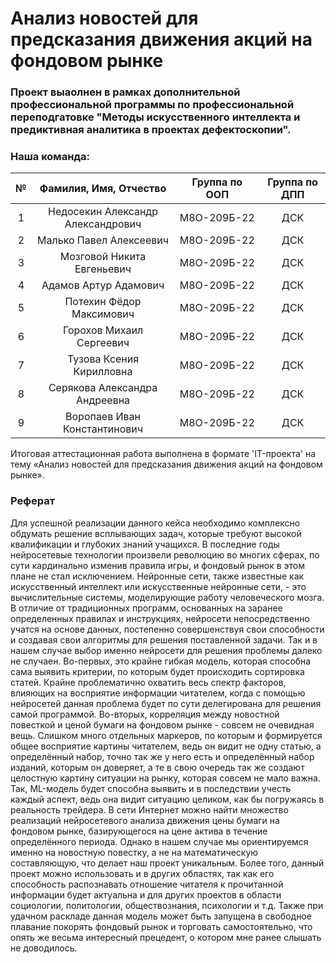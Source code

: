 # Анализ новостей для предсказания движения акций на фондовом рынке

### Проект выаолнен в рамках дополнительной профессиональной программы по профессиональной переподгатовке "Методы искусственного интеллекта и предиктивная аналитика в проектах дефектоскопии".

### Наша команда:

|№    |Фамилия, Имя, Отчество|Группа по ООП|Группа по ДПП|
|:---:|:--------------------:|:-----------:|:-----------:|
|1    |Недосекин Александр Александрович|М8О-209Б-22|ДСК|
|2    |Малько Павел Алексеевич|М8О-209Б-22|ДСК|
|3    |Мозговой Никита Евгеньевич|М8О-209Б-22|ДСК|
|4    |Адамов Артур Адамович|М8О-209Б-22|ДСК|
|5    |Потехин Фёдор Максимович|М8О-209Б-22|ДСК|
|6    |Горохов Михаил Сергеевич|М8О-209Б-22|ДСК|
|7    |Тузова Ксения Кирилловна|М8О-209Б-22|ДСК|
|8    |Серякова Александра Андреевна|М8О-209Б-22|ДСК|
|9    |Воропаев Иван Константинович|М8О-209Б-22|ДСК|

Итоговая аттестационная работа выполнена в формате 'IT-проекта' на тему «Анализ новостей для предсказания движения акций на фондовом рынке». 

### Реферат

  Для успешной реализации данного кейса необходимо комплексно обдумать решение всплывающих задач, которые требуют высокой квалификации и глубоких знаний учащихся.
  В последние годы нейросетевые технологии произвели революцию во многих сферах, по сути кардинально изменив правила игры,  и фондовый рынок в этом плане не стал исключением. Нейронные сети, также известные как искусственный интеллект или искусственные  нейронные сети, - это вычислительные системы, моделирующие работу человеческого мозга. В отличие от традиционных программ, основанных на заранее определенных правилах и инструкциях, нейросети непосредственно учатся на основе данных, постепенно совершенствуя свои способности и создавая свои алгоритмы для решения поставленной задачи. 
  Так и в нашем случае выбор именно нейросети для решения проблемы далеко не случаен. Во-первых, это крайне гибкая модель, которая способна сама выявить критерии, по которым будет происходить сортировка статей. Крайне проблематично охватить весь спектр факторов, влияющих на восприятие информации читателем, когда с помощью нейросетей данная проблема будет по сути делегирована для решения самой программой. Во-вторых, корреляция между новостной повесткой и ценой бумаги на фондовом рынке - совсем не очевидная вещь. Слишком много отдельных маркеров, по которым и формируется общее восприятие картины читателем, ведь он видит не одну статью, а определённый набор, точно так же у него есть и определённый набор изданий, которым он доверяет, а те в свою очередь так же создают целостную картину ситуации на рынку, которая совсем не мало важна. Так, ML-модель будет способна выявить и в последствии учесть каждый аспект, ведь она видит ситуацию целиком, как бы погружаясь в реальность трейдера. 
  В сети Интернет можно найти множество реализаций нейросетевого анализа движения цены бумаги на фондовом рынке, базирующегося на цене актива в течение определённого периода. Однако в нашем случае мы ориентируемся именно на новостную повестку, а не на математическую составляющую, что делает наш проект уникальным. Более того, данный проект можно использовать и в других областях, так как его способность распознавать отношение читателя к прочитанной информации будет актуальна и для других проектов в области социологии, политологии, обществознания, психологии и т.д. Также при удачном раскладе данная модель может быть запущена в свободное плавание покорять фондовый рынок и торговать самостоятельно, что опять же весьма интересный прецедент, о котором мне ранее слышать не доводилось. 
